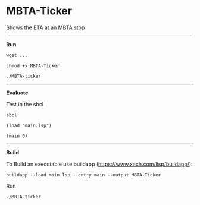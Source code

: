 # MBTA-Ticker
Shows the ETA at an MBTA stop 

---
**Run**

`wget ...`

`chmod +x MBTA-Ticker`

`./MBTA-ticker`





---
**Evaluate**

Test in the sbcl

`sbcl`

`(load "main.lsp")`

`(main 0)`


---
**Build**

To Build an executable use buildapp (https://www.xach.com/lisp/buildapp/):

`buildapp --load main.lsp --entry main --output MBTA-Ticker`

Run

`./MBTA-ticker`

